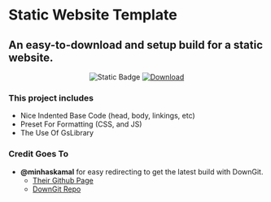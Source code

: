 # Static Website Template

## An easy-to-download and setup build for a static website.

<p align="center">  <img src="https://img.shields.io/badge/Latest_Version-1.0.9-red?labelColor=2a2a2a" alt="Static Badge"> <a href="http://swt.gavs.xyz/gen">  <img src="https://img.shields.io/badge/Download_Latest_Version-%E2%96%BC-red?labelColor=2a2a2a" alt="Download"> </a> </p>

### This project includes 
* Nice Indented Base Code (head, body, linkings, etc)
* Preset For Formatting (CSS, and JS)
* The Use Of GsLibrary

###  Credit Goes To
* **@minhaskamal** for easy redirecting to get the latest build with DownGit. 
  * <a href="https://github.com/minhaskamal">Their Github Page</a>
  * <a href="https://github.com/MinhasKamal/DownGit">DownGit Repo</a>
